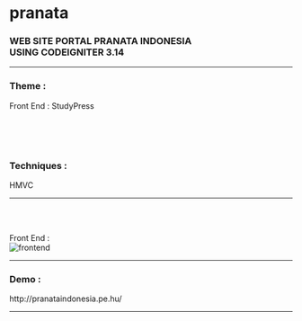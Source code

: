 # pranata

<h3>WEB SITE PORTAL PRANATA INDONESIA<br> USING CODEIGNITER 3.14</h3>
<hr>


<h3>Theme : </h3>
Front End : StudyPress

<br><br><br>
<h3>Techniques : </h3>HMVC
<hr><br><br>

Front End : <br>
![frontend](https://cloud.githubusercontent.com/assets/13658670/25056722/e8dd4334-2194-11e7-85d1-367a5bd510c7.jpg)
<hr>

<h3>Demo :</h3>
http://pranataindonesia.pe.hu/
<hr>
